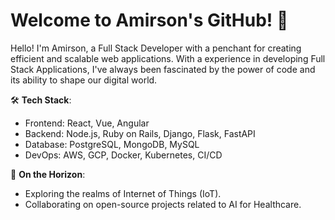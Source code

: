 # Welcome to Amirson's GitHub! 👋

Hello! I'm Amirson, a Full Stack Developer with a penchant for creating efficient and scalable web applications. With a experience in developing Full Stack Applications, I've always been fascinated by the power of code and its ability to shape our digital world.

🛠 **Tech Stack**:
- Frontend: React, Vue, Angular
- Backend: Node.js, Ruby on Rails, Django, Flask, FastAPI
- Database: PostgreSQL, MongoDB, MySQL
- DevOps: AWS, GCP, Docker, Kubernetes, CI/CD

🌱 **On the Horizon**:
- Exploring the realms of Internet of Things (IoT).
- Collaborating on open-source projects related to AI for Healthcare.
